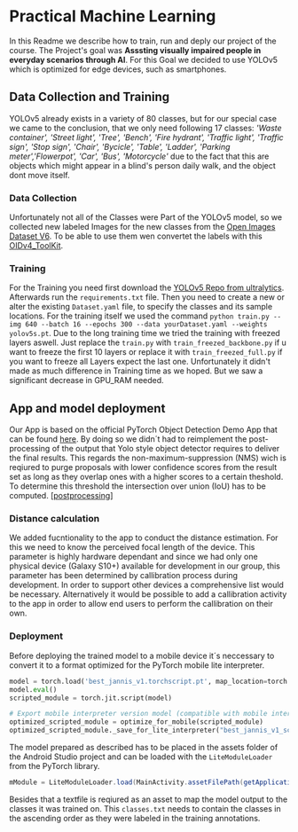 
# Practical Machine Learning

In this Readme we describe how to train, run and deply our project of the course. The Project's goal was __Asssting visually impaired people in everyday scenarios through AI__. For this Goal we decided to use YOLOv5 which is optimized for edge devices, such as smartphones. 

## Data Collection and Training

YOLOv5 already exists in a variety of 80 classes, but for our special case we came to the conclusion, that we only need following 17 classes: _'Waste container', 'Street light', 'Tree', 'Bench', 'Fire hydrant', 'Traffic light', 'Traffic sign', 'Stop sign', 'Chair', 'Bycicle', 'Table', 'Ladder', 'Parking meter','Flowerpot', 'Car', 'Bus', 'Motorcycle'_ due to the fact that this are objects which might appear in a blind's person daily walk, and the object dont move itself.

### Data Collection

Unfortunately not all of the Classes were Part of the YOLOv5 model, so we collected new labeled Images for the new classes from the [Open Images Dataset V6](https://storage.googleapis.com/openimages/web/index.html). To be able to use them wen convertet the labels with this [OIDv4_ToolKit](https://github.com/EscVM/OIDv4_ToolKit).

### Training

For the Training you need first download the [YOLOv5 Repo from ultralytics](https://github.com/ultralytics/yolov5). Afterwards run the `requirements.txt` file.
Then you need to create a new or alter the existing `Dataset.yaml` file, to specify the classes and its sample locations.
For the training itself we used the command `python train.py --img 640 --batch 16 --epochs 300 --data yourDataset.yaml --weights yolov5s.pt`. Due to the long training time we tried the training with freezed layers aswell. Just replace the `train.py` with `train_freezed_backbone.py` if u want to freeze the first 10 layers or replace it with `train_freezed_full.py` if you want to freeze all Layers expect the last one. Unfortunately it didn't made as much difference in Training time as we hoped. But we saw a significant decrease in GPU_RAM needed. 

## App and model deployment

Our App is based on the official PyTorch Object Detection Demo App that can be found [here][demo].
By doing so we didn´t had to reimplement the post-processing of the output that Yolo style object detector requires to deliver the final results.
This regards the non-maximum-suppression (NMS) wich is reqiured to purge proposals with lower confidence scores from the result set as long as they overlap ones with a higher scores to a certain theshold. To determine this threshold the intersection over union (IoU) has to be computed. [[postprocessing]]

### Distance calculation

We added fucntionality to the app to conduct the distance estimation. For this we need to know the perceived focal length of the device. This parameter is highly hardware dependant and since we had only one physical device (Galaxy S10+) available for development in our group, this parameter has been determined by callibration process during development. In order to support other devices a comprehensive list would be necessary. Alternatively it would be possible to add a callibration activity to the app in order to allow end users to perform the callibration on their own.

### Deployment

Before deploying the trained model to a mobile device it´s neccessary to convert it to a format optimized for the PyTorch mobile lite interpreter. 

```python
model = torch.load('best_jannis_v1.torchscript.pt', map_location=torch.device('cpu'))
model.eval()
scripted_module = torch.jit.script(model)

# Export mobile interpreter version model (compatible with mobile interpreter)
optimized_scripted_module = optimize_for_mobile(scripted_module)
optimized_scripted_module._save_for_lite_interpreter("best_jannis_v1_scripted.ptl")
```

The model prepared as described has to be placed in the assets folder of the Android Studio project and can be loaded with the `LiteModuleLoader` from the PyTorch library.

```java
mModule = LiteModuleLoader.load(MainActivity.assetFilePath(getApplicationContext(), "best_jannis_v1_scripted.ptl"));
```

[demo]: https://github.com/pytorch/android-demo-app/tree/master/ObjectDetection
[postprocessing]: https://towardsdatascience.com/non-maximum-suppression-nms-93ce178e177c

Besides that a textfile is reqiured as an asset to map the model output to the classes it was trained on. This `classes.txt` needs to contain the classes in the ascending order as they were labeled in the training annotations. 

